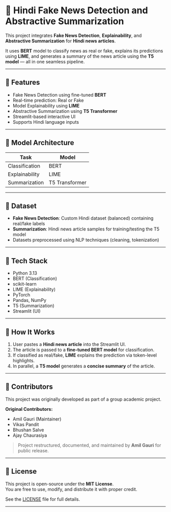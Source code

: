 # 📰  Hindi Fake News Detection and Abstractive Summarization

This project integrates **Fake News Detection**, **Explainability**, and **Abstractive Summarization** for **Hindi news articles**.

It uses **BERT** model to classify news as real or fake, explains its predictions using **LIME**, and generates a summary of the news article using the **T5 model** — all in one seamless pipeline.

---

## 🚀 Features

-  Fake News Detection using fine-tuned **BERT**
-  Real-time prediction: Real or Fake
-  Model Explainability using **LIME**
-  Abstractive Summarization using **T5 Transformer**
-  Streamlit-based interactive UI
-  Supports Hindi language inputs 

---

## 🧠 Model Architecture

|         Task           |     Model      |
|------------------------|----------------|
| Classification         | BERT           |
| Explainability         | LIME           |
| Summarization          | T5 Transformer |

---

## 📁 Dataset

- **Fake News Detection**: Custom Hindi dataset (balanced) containing real/fake labels
- **Summarization**: Hindi news article samples for training/testing the T5 model
- Datasets preprocessed using NLP techniques (cleaning, tokenization)

---

## 🧰 Tech Stack

- Python 3.13
- BERT (Classification)
- scikit-learn
- LIME (Explainability)
- PyTorch
- Pandas, NumPy
- T5 (Summarization)
- Streamlit (UI)

---

## 🚦 How It Works

1. User pastes a **Hindi news article** into the Streamlit UI.
2. The article is passed to a **fine-tuned BERT model** for classification.
3. If classified as real/fake, **LIME** explains the prediction via token-level highlights.
4. In parallel, a **T5 model** generates a **concise summary** of the article.

---

## 👥 Contributors

This project was originally developed as part of a group academic project.

**Original Contributors:**
- Amil Gauri (Maintainer)  
- Vikas Pandit  
- Bhushan Salve  
- Ajay Chaurasiya  

> Project restructured, documented, and maintained by **Amil Gauri** for public release.

---

## 📄 License

This project is open-source under the **MIT License**.  
You are free to use, modify, and distribute it with proper credit.

See the [LICENSE](LICENSE) file for full details.

---

